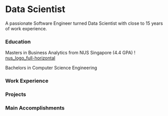 # Data Scientist
A passionate Software Engineer turned Data Scientist with close to 15 years of work experience.

### Education
Masters in Business Analytics from NUS Singapore (4.4 GPA) !    [nus_logo_full-horizontal](https://github.com/netgvarun2012/portfolio/assets/93938450/45493d1d-a0cd-42f4-bac2-647adaadc8e3)

Bachelors in Computer Science Engineering

### Work Experience

### Projects

### Main Accomplishments
